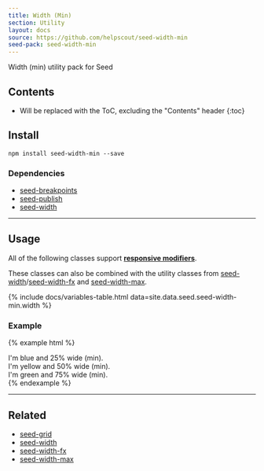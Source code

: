 ```yaml
---
title: Width (Min)
section: Utility
layout: docs
source: https://github.com/helpscout/seed-width-min
seed-pack: seed-width-min
---
```


Width (min) utility pack for Seed

## Contents

* Will be replaced with the ToC, excluding the "Contents" header
{:toc}

## Install

```
npm install seed-width-min --save
```


### Dependencies

* [seed-breakpoints](/seed/packs/seed-breakpoints)
* [seed-publish](/seed/packs/seed-publish)
* [seed-width](/seed/packs/seed-width)



---



## Usage

All of the following classes support **[responsive modifiers](/seed/packs/seed-breakpoints/#responsive-modifiers)**.


These classes can also be combined with the utility classes from [seed-width](/seed/packs/seed-width)/[seed-width-fx](/seed/packs/seed-width-fx) and [seed-width-max](/seed/packs/seed-width-max).

{% include docs/variables-table.html data=site.data.seed.seed-width-min.width %}


### Example

{% example html %}
<div class="u-width-min-3 t-bg-blue-200">
  I'm blue and 25% wide (min).
</div>
<div class="u-width-min-6 t-bg-yellow-200">
  I'm yellow and 50% wide (min).
</div>
<div class="u-width-min-9 t-bg-green-200">
  I'm green and 75% wide (min).
</div>
{% endexample %}



---



## Related

* [seed-grid](/seed/packs/seed-grid)
* [seed-width](/seed/packs/seed-width)
* [seed-width-fx](/seed/packs/seed-width-fx)
* [seed-width-max](/seed/packs/seed-width-max)
